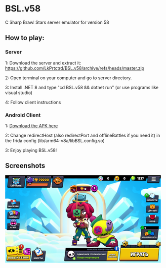 # BSL.v58
C Sharp Brawl Stars server emulator for version 58

## How to play: ##

### Server ###
1: Download the server and extract it: https://github.com/LkPrtctrd/BSL.v58/archive/refs/heads/master.zip

2: Open terminal on your computer and go to server directory.

3: Install .NET 8 and type "cd BSL.v58 && dotnet run" (or use programs like visual studio)

4: Follow client instructions

### Android Client ###
1: [Download the APK here](https://mega.nz/file/LENSwCTT#Me_i850bOi8KZajPbNzpx7H-qdtE_egk8ef-5cQPsHs)

2: Change redirectHost (also redirectPort and offlineBattles if you need it) in the frida config (lib/arm64-v8a/libBSL.config.so)

3: Enjoy playing BSL.v58!

## Screenshots ##
![BSL.v58](https://raw.githubusercontent.com/LkPrtctrd/BSL.v58/main/Screenshots/menu.png)
